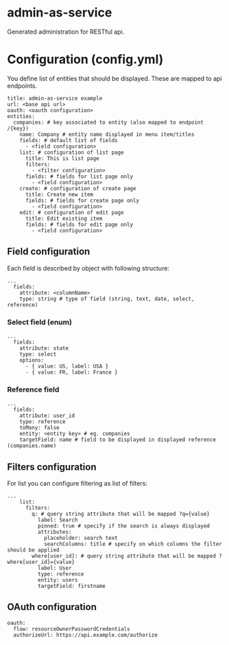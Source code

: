 # admin-as-service

Generated administration for RESTful api.

# Configuration (config.yml)

You define list of entities that should be displayed. These are mapped to api endpoints.

```
title: admin-as-service example
url: <base api url>
oauth: <oauth configuration>
entities:
  companies: # key associated to entity (also mapped to endpoint /{key})
    name: Company # entity name displayed in menu item/titles
    fields: # default list of fields
      - <field configuration>
    list: # configuration of list page
      title: This is list page
      filters:
        - <filter configuration>
      fields: # fields for list page only
        - <field configuration>
    create: # configuration of create page
      title: Create new item
      fields: # fields for create page only
        - <field configuration>
    edit: # configuration of edit page
      title: Edit existing item
      fields: # fields for edit page only
        - <field configuration>
```

## Field configuration

Each field is described by object with following structure:

```
...
  fields:
    attribute: <columnName>
    type: string # type of field (string, text, date, select, reference)
```

### Select field (enum)

```
...
  fields:
    attribute: state
    type: select
    options:
      - { value: US, label: USA }
      - { value: FR, label: France }
```

### Reference field

```
...
  fields:
    attribute: user_id
    type: reference
    toMany: false
    entity: <entity key> # eg. companies
    targetField: name # field to be displayed in displayed reference (companies.name)
```

## Filters configuration

For list you can configure filtering as list of filters:

```
...
    list:
      filters:
        q: # query string attribute that will be mapped ?q={value}
          label: Search
          pinned: true # specify if the search is always displayed
          attributes:
            placeholder: search text
            searchColumns: title # specify on which columns the filter should be applied
        where[user_id]: # query string attribute that will be mapped ?where[user_id]={value}
          label: User
          type: reference
          entity: users
          targetField: firstname
```

## OAuth configuration

```
oauth:
  flow: resourceOwnerPasswordCredentials
  authorizeUrl: https://api.example.com/authorize
```
